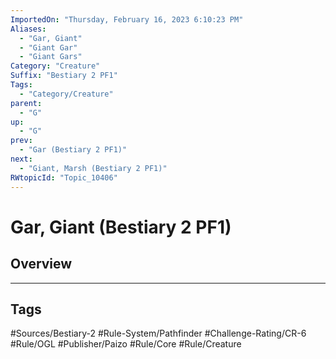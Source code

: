 ```yaml
---
ImportedOn: "Thursday, February 16, 2023 6:10:23 PM"
Aliases:
  - "Gar, Giant"
  - "Giant Gar"
  - "Giant Gars"
Category: "Creature"
Suffix: "Bestiary 2 PF1"
Tags:
  - "Category/Creature"
parent:
  - "G"
up:
  - "G"
prev:
  - "Gar (Bestiary 2 PF1)"
next:
  - "Giant, Marsh (Bestiary 2 PF1)"
RWtopicId: "Topic_10406"
---
```

# Gar, Giant (Bestiary 2 PF1)
## Overview

---
## Tags
#Sources/Bestiary-2 #Rule-System/Pathfinder #Challenge-Rating/CR-6 #Rule/OGL #Publisher/Paizo #Rule/Core #Rule/Creature

